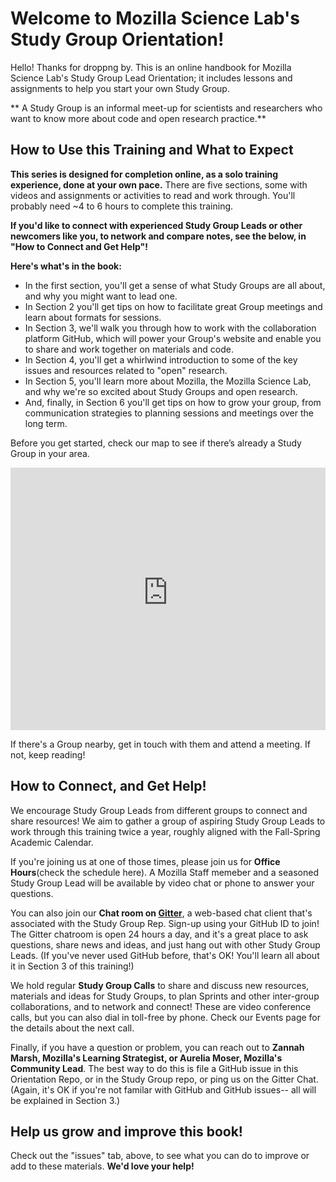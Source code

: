 # Welcome to Mozilla Science Lab's Study Group Orientation! 
Hello! Thanks for droppng by.  This is an online handbook for Mozilla Science Lab's Study Group Lead Orientation; it includes lessons and assignments to help you start your own Study Group.

** A Study Group is an informal meet-up for scientists and researchers who want to know more about code and open research practice.**

## How to Use this Training and What to Expect

**This series is designed for completion online, as a solo training experience, done at your own pace.** There are five sections, some with videos and assignments or activities to read and work through. You'll probably need ~4 to 6 hours to complete this training. 

**If you'd like to connect with experienced Study Group Leads or other newcomers like you, to network and compare notes, see the below, in "How to Connect and Get Help"!**

**Here's what's in the book:** 
* In the first section, you'll get a sense of what Study Groups are all about, and why you might want to  lead one. 
* In Section 2 you'll get tips on how to facilitate great Group meetings and learn about formats for sessions. 
* In Section 3, we'll walk you through how to work with the collaboration platform GitHub, which will power your Group's website and enable you to share and work together on materials and code. 
* In Section 4, you'll get a whirlwind introduction to some of the key issues and resources related to "open" research. 
* In Section 5, you'll learn more about Mozilla, the Mozilla Science Lab, and why we're so excited about Study Groups and open research.
* And, finally, in Section 6 you'll get tips on how to grow your group, from communication strategies to planning sessions and meetings over the long term. 

Before you get started, check our map to see if there’s already a Study Group in your area. 

<iframe height="420" width="100%" frameborder="0" src="https://render.githubusercontent.com/view/geojson?url=https://raw.githubusercontent.com/mozillascience/studyGroupLessons/master/whereWeAre.geojson" title="whereWeAre.geojson"></iframe>

If there's a Group nearby, get in touch with them and attend a meeting. If not, keep reading! 

## How to Connect, and Get Help!
We encourage Study Group Leads from different groups to connect and share resources! We aim to gather a group of aspiring Study Group Leads to work through this training twice a year, roughly aligned with the Fall-Spring Academic Calendar. 

If you're joining us at one of those times, please join us for **Office Hours**(check the schedule here). A Mozilla Staff memeber and a seasoned Study Group Lead will be available by video chat or phone to answer your questions. 

You can also join our **Chat room on [Gitter](https://gitter.im/)**, a web-based chat client that's associated with the Study Group Rep. Sign-up using your GitHub ID to join! The Gitter chatroom is open 24 hours a day, and it's a great place to ask questions, share news and ideas, and just hang out with other Study Group Leads. (If you've never used GitHub before, that's OK! You'll learn all about it in Section 3 of this training!)

We hold regular **Study Group Calls** to share and discuss new resources, materials and ideas for Study Groups, to plan Sprints and other inter-group collaborations, and to network and connect! These are video conference calls, but you can also dial in toll-free by phone. Check our Events page for the details about the next call.

Finally, if you have a question or problem, you can reach out to **Zannah Marsh, Mozilla's Learning Strategist, or Aurelia Moser, Mozilla's Community Lead**. The best way to do this is file a GitHub issue in this Orientation Repo, or in the Study Group repo, or ping us on the Gitter Chat. (Again, it's OK if you're not familar with GitHub and GitHub issues-- all will be explained in Section 3.)

## Help us grow and improve this book!
Check out the "issues" tab, above, to see what you can do to improve or add to these materials. **We'd love your help!**


